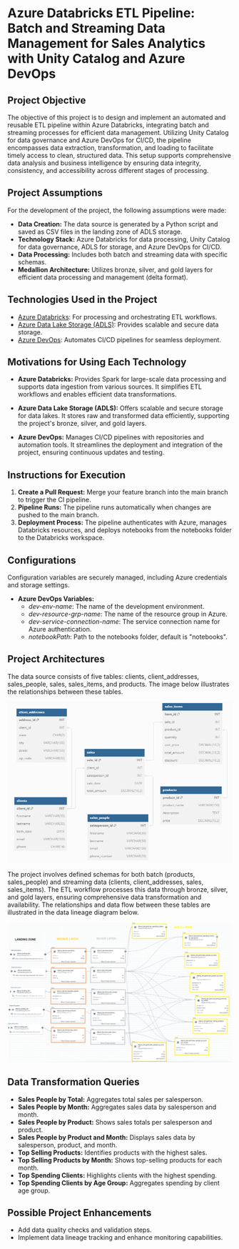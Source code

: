# Azure Databricks ETL Pipeline: Batch and Streaming Data Management for Sales Analytics with Unity Catalog and Azure DevOps

## Project Objective

The objective of this project is to design and implement an automated and reusable ETL pipeline within Azure Databricks, integrating batch and streaming processes for efficient data management. Utilizing Unity Catalog for data governance and Azure DevOps for CI/CD, the pipeline encompasses data extraction, transformation, and loading to facilitate timely access to clean, structured data. This setup supports comprehensive data analysis and business intelligence by ensuring data integrity, consistency, and accessibility across different stages of processing.

## Project Assumptions

For the development of the project, the following assumptions were made:
+ **Data Creation:** The data source is generated by a Python script and saved as CSV files in the landing zone of ADLS storage.
+ **Technology Stack:** Azure Databricks for data processing, Unity Catalog for data governance, ADLS for storage, and Azure DevOps for CI/CD.
+ **Data Processing:** Includes both batch and streaming data with specific schemas.
+ **Medallion Architecture:** Utilizes bronze, silver, and gold layers for efficient data processing and management (delta format).

## Technologies Used in the Project

+ [Azure Databricks](https://azure.microsoft.com/en-us/products/databricks/): For processing and orchestrating ETL workflows.
+ [Azure Data Lake Storage (ADLS)](https://azure.microsoft.com/en-us/products/storage/data-lake-storage/): Provides scalable and secure data storage.
+ [Azure DevOps](https://azure.microsoft.com/en-us/products/devops/): Automates CI/CD pipelines for seamless deployment.

## Motivations for Using Each Technology

+ **Azure Databricks:** Provides Spark for large-scale data processing and supports data ingestion from various sources. It simplifies ETL workflows and enables efficient data transformations.

+ **Azure Data Lake Storage (ADLS):** Offers scalable and secure storage for data lakes. It stores raw and transformed data efficiently, supporting the project's bronze, silver, and gold layers.

+ **Azure DevOps:** Manages CI/CD pipelines with repositories and automation tools. It streamlines the deployment and integration of the project, ensuring continuous updates and testing.

## Instructions for Execution

1) **Create a Pull Request:** Merge your feature branch into the main branch to trigger the CI pipeline.
2) **Pipeline Runs:** The pipeline runs automatically when changes are pushed to the main branch.
3) **Deployment Process:** The pipeline authenticates with Azure, manages Databricks resources, and deploys notebooks from the notebooks folder to the Databricks workspace.

## Configurations

Configuration variables are securely managed, including Azure credentials and storage settings.

- **Azure DevOps Variables:**
  - *dev-env-name*: The name of the development environment.
  - *dev-resource-grp-name*: The name of the resource group in Azure.
  - *dev-service-connection-name*: The service connection name for Azure authentication.
  - *notebookPath*: Path to the notebooks folder, default is "notebooks".

## Project Architectures
The data source consists of five tables: clients, client_addresses, sales_people, sales, sales_items, and products. The image below illustrates the relationships between these tables.

![Project Tables](./diagrams/project_tables.png)

The project involves defined schemas for both batch (products, sales_people) and streaming data (clients, client_addresses, sales, sales_items). The ETL workflow processes this data through bronze, silver, and gold layers, ensuring comprehensive data transformation and availability. The relationships and data flow between these tables are illustrated in the data lineage diagram below.

<img src="./diagrams/data_lineage.png" alt="Project Tables" width="900"/>

## Data Transformation Queries

+ **Sales People by Total:** Aggregates total sales per salesperson.
+ **Sales People by Month:** Aggregates sales data by salesperson and month.
+ **Sales People by Product:** Shows sales totals per salesperson and product.
+ **Sales People by Product and Month:** Displays sales data by salesperson, product, and month.
+ **Top Selling Products:** Identifies products with the highest sales.
+ **Top Selling Products by Month:** Shows top-selling products for each month.
+ **Top Spending Clients:** Highlights clients with the highest spending.
+ **Top Spending Clients by Age Group:** Aggregates spending by client age group.

## Possible Project Enhancements

- Add data quality checks and validation steps.
- Implement data lineage tracking and enhance monitoring capabilities.